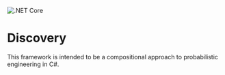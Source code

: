 ![.NET Core](https://github.com/opticverge/Discovery/workflows/.NET%20Core/badge.svg)

# Discovery
This framework is intended to be a compositional approach to probabilistic engineering in C#.
